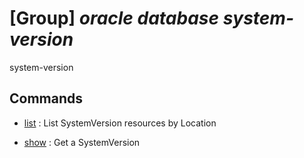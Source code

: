 # [Group] _oracle database system-version_

system-version

## Commands

- [list](/Commands/oracle/database/system-version/_list.md)
: List SystemVersion resources by Location

- [show](/Commands/oracle/database/system-version/_show.md)
: Get a SystemVersion
